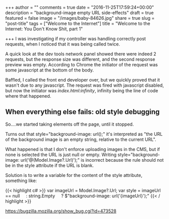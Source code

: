 +++
author = ""
comments = true
date = "2016-11-25T17:59:24+00:00"
description = "background-image empty URL side-effects"
draft = true
featured = false
image = "/images/baby-84626.jpg"
share = true
slug = "post-title"
tags = ["Welcome to the Internet"]
title = "Welcome to the Internet: You Don't Know Shit, part 1"

+++
I was investigating if my controller was handling correctly post requests, when I noticed that it was being called twice.

A quick look at the dev tools network panel showed there were indeed 2 requests, but the response size was different, and the second response preview was empty. According to Chrome the initiator of the request was some javascript at the bottom of the body.

Baffled, I called the front end developer over, but we quickly proved that it wasn't due to any javascript. The request was fired with javascript disabled, but now the initiator was _index.html:infinity_, infinity being the line of code where that happened.

## When everything else fails: old style debugging

So....we started taking elements off the page, until it stopped.

Turns out that style="background-image: url();" it's interpreted as "the URL of the background image is an empty string, relative to the current URL".

What happened is that I don't enforce uploading images in the CMS, but if none is selected the URL is just null or empty. Writing style="background-image: url('@(Model.Image?.Url)');" is incorrect because the rule should not be in the style attribute if the URL is blank.

Solution is to write a variable for the content of the style attribute, something like:

{{< highlight c# >}}
var imageUrl = Model.Image?.Url;
var style = imageUrl == null
    : string.Empty
    ? $"background-image: url('{imageUrl}');"
{{< / highlight >}}

https://bugzilla.mozilla.org/show_bug.cgi?id=473528